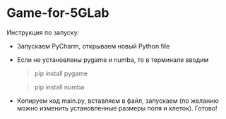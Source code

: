# Game-for-5GLab

Инструкция по запуску:

* Запускаем PyCharm, открываем новый Python file
* Если не установлены pygame и numba, то в терминале вводим
  >pip install pygame
  
  >pip install numba
* Копируем код main.py, вставляем в файл, запускаем (по желанию можно изменить установленные размеры поля и клеток).
Готово!
